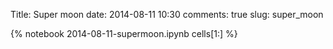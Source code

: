 Title: Super moon
date:  2014-08-11 10:30
comments: true
slug: super_moon

{% notebook 2014-08-11-supermoon.ipynb cells[1:] %}
